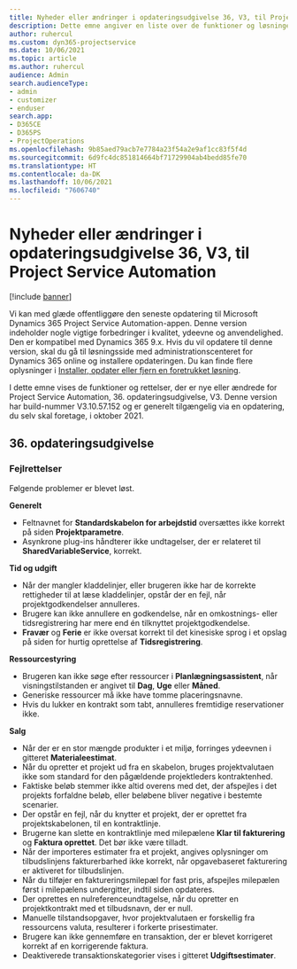 ```yaml
---
title: Nyheder eller ændringer i opdateringsudgivelse 36, V3, til Project Service Automation
description: Dette emne angiver en liste over de funktioner og løsninger, der er tilgængelige i Microsoft Dynamics 365 Project Service Automation opdateringsversion 36, V3.
author: ruhercul
ms.custom: dyn365-projectservice
ms.date: 10/06/2021
ms.topic: article
ms.author: ruhercul
audience: Admin
search.audienceType:
- admin
- customizer
- enduser
search.app:
- D365CE
- D365PS
- ProjectOperations
ms.openlocfilehash: 9b85aed79acb7e7784a23f54a2e9af1cc83f5f4d
ms.sourcegitcommit: 6d9fc4dc851814664bf71729904ab4bedd85fe70
ms.translationtype: HT
ms.contentlocale: da-DK
ms.lasthandoff: 10/06/2021
ms.locfileid: "7606740"
---
```

# <a name="whats-new-or-changed-in-project-service-automation-update-release-36-v3"></a>Nyheder eller ændringer i opdateringsudgivelse 36, V3, til Project Service Automation

[!include [banner](../includes/psa-now-project-operations.md)]

Vi kan med glæde offentliggøre den seneste opdatering til Microsoft Dynamics 365 Project Service Automation-appen. Denne version indeholder nogle vigtige forbedringer i kvalitet, ydeevne og anvendelighed. Den er kompatibel med Dynamics 365 9.x. Hvis du vil opdatere til denne version, skal du gå til løsningsside med administrationscenteret for Dynamics 365 online og installere opdateringen. Du kan finde flere oplysninger i [Installer, opdater eller fjern en foretrukket løsning](/power-platform/admin/install-remove-preferred-solution).

I dette emne vises de funktioner og rettelser, der er nye eller ændrede for Project Service Automation, 36. opdateringsudgivelse, V3. Denne version har build-nummer V3.10.57.152 og er generelt tilgængelig via en opdatering, du selv skal foretage, i oktober 2021.

## <a name="update-release-36"></a>36. opdateringsudgivelse

### <a name="bug-fixes"></a>Fejlrettelser

Følgende problemer er blevet løst.

**Generelt**
- Feltnavnet for **Standardskabelon for arbejdstid** oversættes ikke korrekt på siden **Projektparametre**.
- Asynkrone plug-ins håndterer ikke undtagelser, der er relateret til **SharedVariableService**, korrekt.

**Tid og udgift**
- Når der mangler kladdelinjer, eller brugeren ikke har de korrekte rettigheder til at læse kladdelinjer, opstår der en fejl, når projektgodkendelser annulleres.
- Brugere kan ikke annullere en godkendelse, når en omkostnings- eller tidsregistrering har mere end én tilknyttet projektgodkendelse.
- **Fravær** og **Ferie** er ikke oversat korrekt til det kinesiske sprog i et opslag på siden for hurtig oprettelse af **Tidsregistrering**.

**Ressourcestyring**
- Brugeren kan ikke søge efter ressourcer i **Planlægningsassistent**, når visningstilstanden er angivet til **Dag**, **Uge** eller **Måned**.
- Generiske ressourcer må ikke have tomme placeringsnavne. 
- Hvis du lukker en kontrakt som tabt, annulleres fremtidige reservationer ikke.

**Salg**
- Når der er en stor mængde produkter i et miljø, forringes ydeevnen i gitteret **Materialeestimat**.
- Når du opretter et projekt ud fra en skabelon, bruges projektvalutaen ikke som standard for den pågældende projektleders kontraktenhed.
- Faktiske beløb stemmer ikke altid overens med det, der afspejles i det projekts forfaldne beløb, eller beløbene bliver negative i bestemte scenarier.
- Der opstår en fejl, når du knytter et projekt, der er oprettet fra projektskabelonen, til en kontraktlinje.
- Brugerne kan slette en kontraktlinje med milepælene **Klar til fakturering** og **Faktura oprettet**. Det bør ikke være tilladt.
- Når der importeres estimater fra et projekt, angives oplysninger om tilbudslinjens fakturerbarhed ikke korrekt, når opgavebaseret fakturering er aktiveret for tilbudslinjen.
- Når du tilføjer en faktureringsmilepæl for fast pris, afspejles milepælen først i milepælens undergitter, indtil siden opdateres.
- Der oprettes en nulreferenceundtagelse, når du opretter en projektkontrakt med et tilbudsnavn, der er null.
- Manuelle tilstandsopgaver, hvor projektvalutaen er forskellig fra ressourcens valuta, resulterer i forkerte prisestimater.
- Brugere kan ikke gennemføre en transaktion, der er blevet korrigeret korrekt af en korrigerende faktura.
- Deaktiverede transaktionskategorier vises i gitteret **Udgiftsestimater**.



